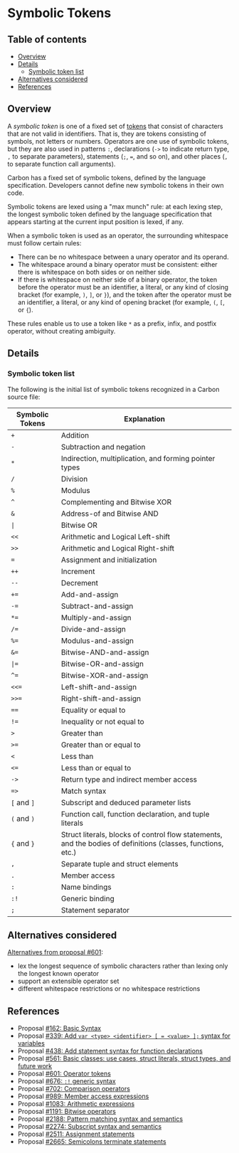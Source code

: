# Symbolic Tokens

<!--
Part of the Carbon Language project, under the Apache License v2.0 with LLVM
Exceptions. See /LICENSE for license information.
SPDX-License-Identifier: Apache-2.0 WITH LLVM-exception
-->

<!-- toc -->

## Table of contents

-   [Overview](#overview)
-   [Details](#details)
    -   [Symbolic token list](#symbolic-token-list)
-   [Alternatives considered](#alternatives-considered)
-   [References](#references)

<!-- tocstop -->

## Overview

A _symbolic token_ is one of a fixed set of
[tokens](https://en.wikipedia.org/wiki/Lexical_analysis#Token) that consist of
characters that are not valid in identifiers. That is, they are tokens
consisting of symbols, not letters or numbers. Operators are one use of symbolic
tokens, but they are also used in patterns `:`, declarations (`->` to indicate
return type, `,` to separate parameters), statements (`;`, `=`, and so on), and
other places (`,` to separate function call arguments).

Carbon has a fixed set of symbolic tokens, defined by the language
specification. Developers cannot define new symbolic tokens in their own code.

Symbolic tokens are lexed using a "max munch" rule: at each lexing step, the
longest symbolic token defined by the language specification that appears
starting at the current input position is lexed, if any.

When a symbolic token is used as an operator, the surrounding whitespace must
follow certain rules:

-   There can be no whitespace between a unary operator and its operand.
-   The whitespace around a binary operator must be consistent: either there is
    whitespace on both sides or on neither side.
-   If there is whitespace on neither side of a binary operator, the token
    before the operator must be an identifier, a literal, or any kind of closing
    bracket (for example, `)`, `]`, or `}`), and the token after the operator
    must be an identifier, a literal, or any kind of opening bracket (for
    example, `(`, `[`, or `{`).

These rules enable us to use a token like `*` as a prefix, infix, and postfix
operator, without creating ambiguity.

## Details

### Symbolic token list

The following is the initial list of symbolic tokens recognized in a Carbon
source file:

| Symbolic Tokens | Explanation                                                                                                  |
| --------------- | ------------------------------------------------------------------------------------------------------------ |
| `+`             | Addition                                                                                                     |
| `-`             | Subtraction and negation                                                                                     |
| `*`             | Indirection, multiplication, and forming pointer types                                                       |
| `/`             | Division                                                                                                     |
| `%`             | Modulus                                                                                                      |
| `^`             | Complementing and Bitwise XOR                                                                                |
| `&`             | Address-of and Bitwise AND                                                                                   |
| `\|`            | Bitwise OR                                                                                                   |
| `<<`            | Arithmetic and Logical Left-shift                                                                            |
| `>>`            | Arithmetic and Logical Right-shift                                                                           |
| `=`             | Assignment and initialization                                                                                |
| `++`            | Increment                                                                                                    |
| `--`            | Decrement                                                                                                    |
| `+=`            | Add-and-assign                                                                                               |
| `-=`            | Subtract-and-assign                                                                                          |
| `*=`            | Multiply-and-assign                                                                                          |
| `/=`            | Divide-and-assign                                                                                            |
| `%=`            | Modulus-and-assign                                                                                           |
| `&=`            | Bitwise-AND-and-assign                                                                                       |
| `\|=`           | Bitwise-OR-and-assign                                                                                        |
| `^=`            | Bitwise-XOR-and-assign                                                                                       |
| `<<=`           | Left-shift-and-assign                                                                                        |
| `>>=`           | Right-shift-and-assign                                                                                       |
| `==`            | Equality or equal to                                                                                         |
| `!=`            | Inequality or not equal to                                                                                   |
| `>`             | Greater than                                                                                                 |
| `>=`            | Greater than or equal to                                                                                     |
| `<`             | Less than                                                                                                    |
| `<=`            | Less than or equal to                                                                                        |
| `->`            | Return type and indirect member access                                                                       |
| `=>`            | Match syntax                                                                                                 |
| `[` and `]`     | Subscript and deduced parameter lists                                                                        |
| `(` and `)`     | Function call, function declaration, and tuple literals                                                      |
| `{` and `}`     | Struct literals, blocks of control flow statements, and the bodies of definitions (classes, functions, etc.) |
| `,`             | Separate tuple and struct elements                                                                           |
| `.`             | Member access                                                                                                |
| `:`             | Name bindings                                                                                                |
| `:!`            | Generic binding                                                                                              |
| `;`             | Statement separator                                                                                          |

## Alternatives considered

[Alternatives from proposal #601](/proposals/p0601.md#alternatives-considered):

-   lex the longest sequence of symbolic characters rather than lexing only the
    longest known operator
-   support an extensible operator set
-   different whitespace restrictions or no whitespace restrictions

## References

-   Proposal
    [#162: Basic Syntax](https://github.com/carbon-language/carbon-lang/pull/162)
-   Proposal
    [#339: Add `var <type> <identifier> [ = <value> ];` syntax for variables](https://github.com/carbon-language/carbon-lang/pull/339)
-   Proposal
    [#438: Add statement syntax for function declarations](https://github.com/carbon-language/carbon-lang/pull/438)
-   Proposal
    [#561: Basic classes: use cases, struct literals, struct types, and future work](https://github.com/carbon-language/carbon-lang/pull/561)
-   Proposal
    [#601: Operator tokens](https://github.com/carbon-language/carbon-lang/pull/601)
-   Proposal
    [#676: `:!` generic syntax](https://github.com/carbon-language/carbon-lang/pull/676)
-   Proposal
    [#702: Comparison operators](https://github.com/carbon-language/carbon-lang/pull/702)
-   Proposal
    [#989: Member access expressions](https://github.com/carbon-language/carbon-lang/pull/989)
-   Proposal
    [#1083: Arithmetic expressions](https://github.com/carbon-language/carbon-lang/pull/1083)
-   Proposal
    [#1191: Bitwise operators](https://github.com/carbon-language/carbon-lang/pull/1191)
-   Proposal
    [#2188: Pattern matching syntax and semantics](https://github.com/carbon-language/carbon-lang/pull/2188)
-   Proposal
    [#2274: Subscript syntax and semantics](https://github.com/carbon-language/carbon-lang/pull/2274)
-   Proposal
    [#2511: Assignment statements](https://github.com/carbon-language/carbon-lang/pull/2511)
-   Proposal
    [#2665: Semicolons terminate statements](https://github.com/carbon-language/carbon-lang/pull/2665)
